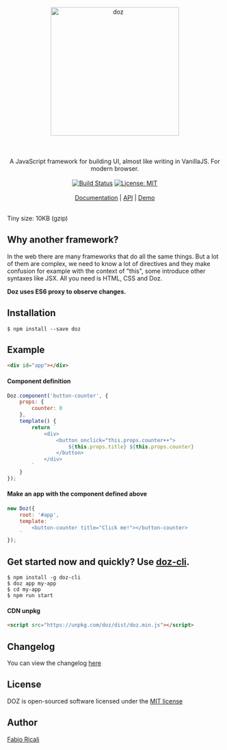 <div align="center">
<br/><br/>
<img width="300" src="https://raw.githubusercontent.com/dozjs/doz/master/extra/doz.png" title="doz"/>
<br/><br/>
<br/><br/>
A JavaScript framework for building UI, almost like writing in VanillaJS. For modern browser.
<br/><br/>
<a href="https://travis-ci.org/dozjs/doz" target="_blank"><img src="https://travis-ci.org/dozjs/doz.svg?branch=master" title="Build Status"/></a>
<a href="https://opensource.org/licenses/MIT" target="_blank"><img src="https://img.shields.io/badge/License-MIT-yellow.svg" title="License: MIT"/></a>
<br/><br/>
<a href="https://github.com/dozjs/doz/blob/master/documentation/index.md">Documentation</a> | <a href="https://github.com/dozjs/doz/blob/master/documentation/api.md">API</a> | <a href="https://dozjs.github.io/doz/example/">Demo</a>
<br/><br/>
</div>

Tiny size: 10KB (gzip)

## Why another framework?
In the web there are many frameworks that do all the same things. But a lot of them are complex, we need to know a lot of directives and they make confusion for example with the context of "this", some introduce other syntaxes like JSX. All you need is HTML, CSS and Doz.

**Doz uses ES6 proxy to observe changes.**

## Installation
```
$ npm install --save doz
```

## Example

```html
<div id="app"></div>
```

#### Component definition

```javascript
Doz.component('button-counter', {
    props: {
        counter: 0
    },
    template() {
        return `
            <div>
                <button onclick="this.props.counter++">
                    ${this.props.title} ${this.props.counter}
                </button>
            </div>
        `
    }
});
```

#### Make an app with the component defined above

```javascript
new Doz({
    root: '#app',
    template: `
        <button-counter title="Click me!"></button-counter>
    `
});
```

## Get started now and quickly? Use [doz-cli](https://github.com/dozjs/doz-cli).
```
$ npm install -g doz-cli
$ doz app my-app
$ cd my-app
$ npm run start
```

#### CDN unpkg
```html
<script src="https://unpkg.com/doz/dist/doz.min.js"></script>
```

## Changelog
You can view the changelog <a target="_blank" href="https://github.com/dozjs/doz/blob/master/CHANGELOG.md">here</a>

## License
DOZ is open-sourced software licensed under the <a target="_blank" href="http://opensource.org/licenses/MIT">MIT license</a>

## Author
<a target="_blank" href="http://rica.li">Fabio Ricali</a>
